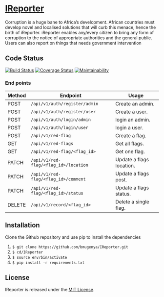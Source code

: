 # [IReporter](https://bmugenya.github.io/IReporter/UI)

Corruption is a huge bane to Africa’s development. African countries must develop novel and
localised solutions that will curb this menace, hence the birth of iReporter. iReporter enables
any/every citizen to bring any form of corruption to the notice of appropriate authorities and the
general public. Users can also report on things that needs government intervention

## Code Status

[![Build Status](https://travis-ci.com/bmugenya/IReporter.svg?branch=develope)](https://travis-ci.com/bmugenya/IReporter)
[![Coverage Status](https://coveralls.io/repos/github/bmugenya/IReporter/badge.svg?branch=develop)](https://coveralls.io/github/bmugenya/IReporter?branch=develop)
[![Maintainability](https://api.codeclimate.com/v1/badges/0e533517d5d3fe5dfa6f/maintainability)](https://codeclimate.com/github/bmugenya/IReporter/maintainability)




### End points
Method | Endpoint | Usage |
| ---- | ---- | --------------- |
|POST| `/api/v1/auth/register/admin` |  Create an admin. |
|POST| `/api/v1/auth/register/user` |  Create a user. |
|POST| `/api/v1/auth/login/admin` |  login an admin. |
|POST| `/api/v1/auth/login/user` |  login a user. |
|POST| `/api/v1/red-flag` |  Create a flag. |
|GET| `/api/v1/red-flags` | Get all flags.|
|GET| `/api/v1/red-flag/<flag_id>` | Get one flag. |
|PATCH| `/api/v1/red-flag/<flag_id>/location` | Update a flags location. |
|PATCH| `/api/v1/red-flag/<flag_id>/comment` | Update a flags post. |
|PATCH| `/api/v1/red-flag/<flag_id>/status` | Update a flags status. |
|DELETE| `/api/v1/record/<flag_id>` | Delete a single flag. |



## Installation

Clone the Github repository and use pip to install the dependencies
1. `$ git clone https://github.com/bmugenya/IReporter.git`
2. `$ cd/IReporter`
3. `$ source env/bin/activate`
4. `$ pip install -r requirements.txt`


## License

IReporter is released under the [MIT License](https://github.com/bmugenya/IReporter/blob/develop/LICENSE).
